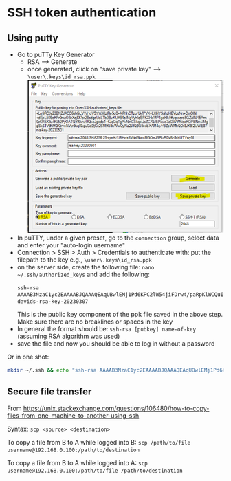 # SSH token authentication

## Using putty

- Go to puTTy Key Generator
  - RSA --> Generate 
  - once generated, click on "save private key" --> `\user\.keys\id_rsa.ppk`
![img.png](/screenshots/puttykeygen1.png)
- In puTTY, under a given preset, go to the `connection` group, select data and enter your "auto-login username"
- Connection > SSH > Auth > Credentials to authenticate with: put the filepath to the key e.g., `\user\.keys\id_rsa.ppk`
- on the server side, create the following file: `nano ~/.ssh/authorized_keys` and add the following:
  ``` 
  ssh-rsa AAAAB3NzaC1yc2EAAAABJQAAAQEAqUBwlEMj1Pd6KPC2lW54jiFDrw4/paRpKlWCQuIP1rRG2GkbhKupCrKafZkk37yF0AWh6BztKpjMR3GLGsph89FKwg1m6AiMoyJ/x3QhlpLN6aZg6apM1X/56uENoF+Yu2OjeKQ0QsfIs3BTqljG8xChRquZAl2HcvXDaLlKSK0DDjeJ+6LZHxgCPkE30tYh5drbsHTJyqzM+1BQ3PAN60hfYGYh7qURngBgabJNhgJkEjhxGvu0C9TcAA0RoyNuqUgQhUJ2JJB278XMMwwarbs/+htw36gb/DqkuW7C8WwVEzPClqTCHnsLNdLnTFcOE/AYEMOmRJ76tIPOiv5Kxw== davids-rsa-key-20230307 
  ```
  This is the public key component of the ppk file saved in the above step. Make sure there are no breaklines or spaces in the key
- In general the format should be: `ssh-rsa [pubkey] name-of-key` (assuming RSA algorithm was used)
- save the file and now you should be able to log in without a password

Or in one shot:

``` bash
mkdir ~/.ssh && echo "ssh-rsa AAAAB3NzaC1yc2EAAAABJQAAAQEAqUBwlEMj1Pd6KPC2lW54jiFDrw4/paRpKlWCQuIP1rRG2GkbhKupCrKafZkk37yF0AWh6BztKpjMR3GLGsph89FKwg1m6AiMoyJ/x3QhlpLN6aZg6apM1X/56uENoF+Yu2OjeKQ0QsfIs3BTqljG8xChRquZAl2HcvXDaLlKSK0DDjeJ+6LZHxgCPkE30tYh5drbsHTJyqzM+1BQ3PAN60hfYGYh7qURngBgabJNhgJkEjhxGvu0C9TcAA0RoyNuqUgQhUJ2JJB278XMMwwarbs/+htw36gb/DqkuW7C8WwVEzPClqTCHnsLNdLnTFcOE/AYEMOmRJ76tIPOiv5Kxw== davids-rsa-key-20230307" > ~/.ssh/authorized_keys
```


## Secure file transfer

From https://unix.stackexchange.com/questions/106480/how-to-copy-files-from-one-machine-to-another-using-ssh

Syntax:
`scp <source> <destination>`

To copy a file from B to A while logged into B:
`scp /path/to/file username@192.168.0.100:/path/to/destination`

To copy a file from B to A while logged into A:
`scp username@192.168.0.100:/path/to/file /path/to/destination`

